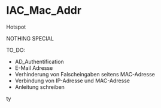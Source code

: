 IAC_Mac_Addr
============

Hotspot


NOTHING SPECIAL


TO_DO:

+ AD_Authentification
+ E-Mail Adresse
+ Verhinderung von Falscheingaben seitens MAC-Adresse
+ Verbindung von IP-Adresse und MAC-Adresse 
+ Anleitung schreiben 

ty
